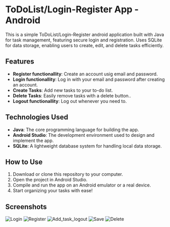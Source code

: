 # ToDoList/Login-Register App - Android


This is a simple ToDoList/Login-Register android application built with Java for task management, featuring secure login and registration. Uses SQLite for data storage, enabling users to create, edit, and delete tasks efficiently.

## Features
- **Register functionallity**: Create an account usig email and password.
- **Login functionallity**: Log in with your email and password after creating an account.
- **Create Tasks**: Add new tasks to your to-do list.
- **Delete Tasks**:  Easily remove tasks with a delete button..
- **Logout functionallity**: Log out whenever you need to.
  
## Technologies Used
- **Java**: The core programming language for building the app.
- **Android Studio**: The development environment used to design and implement the app.
- **SQLite**: A lightweight database system for handling local data storage.
  
## How to Use
1. Download or clone this repository to your computer.
2. Open the project in Android Studio.
3. Compile and run the app on an Android emulator or a real device.
4. Start organizing your tasks with ease!

## Screenshots
![Login](https://github.com/user-attachments/assets/c909884b-3b02-40e3-b338-0eb2ecdf1d53)
![Register](https://github.com/user-attachments/assets/5f3d8543-8adb-4db8-bfac-438128f94b95)
![Add_task_logout](https://github.com/user-attachments/assets/2290889f-f5f1-4a28-8b4a-88b959fafe6c)
![Save](https://github.com/user-attachments/assets/dd3f0400-b2e8-44a7-91e9-aeab1ab6b7b1)
![Delete](https://github.com/user-attachments/assets/3671cd7e-ae71-45e6-9337-f0ff19966b25)








